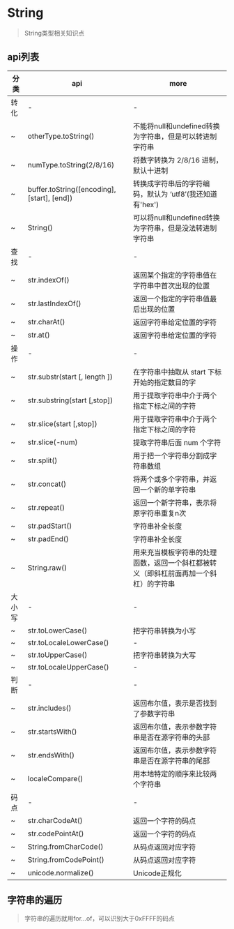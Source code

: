# String

> String类型相关知识点

## api列表

| 分类  | api                                         | more                                       |
|-----|---------------------------------------------|--------------------------------------------|
| 转化  | -                                           | -                                          |
| ~   | otherType.toString()                        | 不能将null和undefined转换为字符串，但是可以转进制字符串         |
| ~   | numType.toString(2/8/16)                    | 将数字转换为 2/8/16 进制，默认十进制                     |
| ~   | buffer.toString([encoding], [start], [end]) | 转换成字符串后的字符编码，默认为 ‘utf8′(我还知道有'hex')        |
| ~   | String()                                    | 可以将null和undefined转换为字符串，但是没法转进制字符串         |
| 查找  | -                                           | -                                          |
| ~   | str.indexOf()                               | 返回某个指定的字符串值在字符串中首次出现的位置                    |
| ~   | str.lastIndexOf()                           | 返回一个指定的字符串值最后出现的位置                         |
| ~   | str.charAt()                                | 返回字符串给定位置的字符                               |
| ~   | str.at()                                    | 返回字符串给定位置的字符                               |
| 操作  | -                                           | -                                          |
| ~   | str.substr(start [, length ])               | 在字符串中抽取从 start 下标开始的指定数目的字                 |
| ~   | str.substring(start [,stop])                | 用于提取字符串中介于两个指定下标之间的字符                      |
| ~   | str.slice(start [,stop])                    | 用于提取字符串中介于两个指定下标之间的字符                      |
| ~   | str.slice(-num)                             | 提取字符串后面 num 个字符                            |
| ~   | str.split()                                 | 用于把一个字符串分割成字符串数组                           |
| ~   | str.concat()                                | 将两个或多个字符串，并返回一个新的单字符串                      |
| ~   | str.repeat()                                | 返回一个新字符串，表示将原字符串重复n次                       |
| ~   | str.padStart()                              | 字符串补全长度                                    |
| ~   | str.padEnd()                                | 字符串补全长度                                    |
| ~   | String.raw()                                | 用来充当模板字符串的处理函数，返回一个斜杠都被转义（即斜杠前面再加一个斜杠）的字符串 |
| 大小写 | -                                           | -                                          |
| ~   | str.toLowerCase()                           | 把字符串转换为小写                                  |
| ~   | str.toLocaleLowerCase()                     | -                                          |
| ~   | str.toUpperCase()                           | 把字符串转换为大写                                  |
| ~   | str.toLocaleUpperCase()                     | -                                          |
| 判断  | -                                           | -                                          |
| ~   | str.includes()                              | 返回布尔值，表示是否找到了参数字符串                         |
| ~   | str.startsWith()                            | 返回布尔值，表示参数字符串是否在源字符串的头部                    |
| ~   | str.endsWith()                              | 返回布尔值，表示参数字符串是否在源字符串的尾部                    |
| ~   | localeCompare()                             | 用本地特定的顺序来比较两个字符串                           |
| 码点  | -                                           | -                                          |
| ~   | str.charCodeAt()                            | 返回一个字符的码点                                  |
| ~   | str.codePointAt()                           | 返回一个字符的码点                                  |
| ~   | String.fromCharCode()                       | 从码点返回对应字符                                  |
| ~   | String.fromCodePoint()                      | 从码点返回对应字符                                  |
| ~   | unicode.normalize()                         | Unicode正规化                                 |

## 字符串的遍历

> 字符串的遍历就用for...of，可以识别大于0xFFFF的码点
